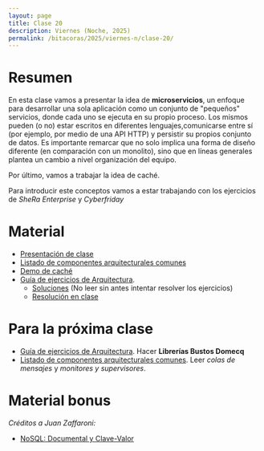 ```yaml
---
layout: page
title: Clase 20
description: Viernes (Noche, 2025)
permalink: /bitacoras/2025/viernes-n/clase-20/
---
```


# Resumen

En esta clase vamos a presentar la idea de **microservicios**, un enfoque para desarrollar una sola aplicación como un conjunto de "pequeños" servicios, donde cada uno se ejecuta en su propio proceso. Los mismos pueden (o no) estar escritos en diferentes lenguajes,comunicarse entre sí (por ejemplo, por medio de una API HTTP) y persistir su propios conjunto de datos.
Es importante remarcar que no solo implica una forma de diseño diferente (en comparación con un monolito), sino que en líneas generales plantea un cambio a nivel organización del equipo.

Por último, vamos a trabajar la idea de caché.

Para introducir este conceptos vamos a estar trabajando con los ejercicios de *SheRa Enterprise* y *Cyberfriday*

# Material

- [Presentación de clase](https://docs.google.com/presentation/d/1wN7GvJYhBPNcaMGiw_iNRuFP454VK9sq_YnHumSf320/edit)
- [Listado de componentes arquitecturales comunes](https://docs.google.com/document/d/1LWr7tDy47qFQt8Y1XOGFWCra9NQkugqsSxSPt9QMiKs/edit#heading=h.n9ul1ib5i4m)
- [Demo de caché](https://github.com/flbulgarelli/cache-samples)
- [Guía de ejercicios de Arquitectura](https://docs.google.com/document/d/1snIOX5rNp3kwEkWF3R04-KuujUbMTOz1wanl3Rut0Ts/edit?usp=sharing).
    - [Soluciones](https://docs.google.com/document/d/1zQPyGbnyKMsMNedsSnFWLobyGUUU2KTuGOyoPIsvnSw/edit#heading=h.o8eoqhxo0gxt) (No leer sin antes intentar resolver los ejercicios)
    - [Resolución en clase](https://docs.google.com/document/d/1ORo7-7Vq0Bv9Cdxa_EsIDpldrWRVKCayPZj1pvgUW_s/edit)

# Para la próxima clase

- [Guía de ejercicios de Arquitectura](https://docs.google.com/document/d/1snIOX5rNp3kwEkWF3R04-KuujUbMTOz1wanl3Rut0Ts/edit?usp=sharing). Hacer **Librerías Bustos Domecq**
- [Listado de componentes arquitecturales comunes](https://docs.google.com/document/d/1LWr7tDy47qFQt8Y1XOGFWCra9NQkugqsSxSPt9QMiKs/edit#heading=h.n9ul1ib5i4m). Leer _colas de mensajes_ y _monitores y supervisores_.

# Material bonus

_Créditos a Juan Zaffaroni:_

- [NoSQL: Documental y Clave-Valor](https://drive.google.com/file/d/1AVroYEf3CCqHZtRC-YBA3h6G6X-nJCg4/view?usp=sharing)
